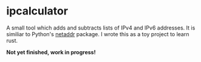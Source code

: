 # ipcalculator

A small tool which adds and subtracts lists of IPv4 and IPv6 addresses.
It is similiar to Python's [netaddr](https://github.com/drkjam/netaddr) package.
I wrote this as a toy project to learn rust.

**Not yet finished, work in progress!**
